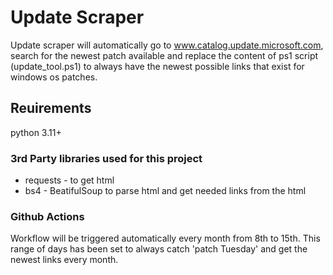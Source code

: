 # Update Scraper

Update scraper will automatically go to www.catalog.update.microsoft.com, search for the newest patch available and replace the content of ps1 script (update_tool.ps1) to always have the newest possible links that exist for windows os patches.

## Reuirements

python 3.11+

### 3rd Party libraries used for this project

- requests - to get html
- bs4 - BeatifulSoup to parse html and get needed links from the html

### Github Actions

Workflow will be triggered automatically every month from 8th to 15th.
This range of days has been set to always catch 'patch Tuesday' and get the newest links every month.
